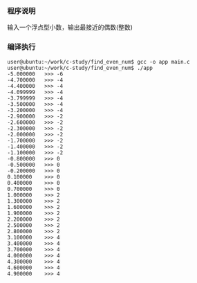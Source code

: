 
### 程序说明

输入一个浮点型小数，输出最接近的偶数(整数)

### 编译执行

    user@ubuntu:~/work/c-study/find_even_num$ gcc -o app main.c
    user@ubuntu:~/work/c-study/find_even_num$ ./app 
    -5.000000	>>> -6
    -4.700000	>>> -4
    -4.400000	>>> -4
    -4.099999	>>> -4
    -3.799999	>>> -4
    -3.500000	>>> -4
    -3.200000	>>> -4
    -2.900000	>>> -2
    -2.600000	>>> -2
    -2.300000	>>> -2
    -2.000000	>>> -2
    -1.700000	>>> -2
    -1.400000	>>> -2
    -1.100000	>>> -2
    -0.800000	>>> 0
    -0.500000	>>> 0
    -0.200000	>>> 0
    0.100000	>>> 0
    0.400000	>>> 0
    0.700000	>>> 0
    1.000000	>>> 2
    1.300000	>>> 2
    1.600000	>>> 2
    1.900000	>>> 2
    2.200000	>>> 2
    2.500000	>>> 2
    2.800000	>>> 2
    3.100000	>>> 4
    3.400000	>>> 4
    3.700000	>>> 4
    4.000000	>>> 4
    4.300000	>>> 4
    4.600000	>>> 4
    4.900000	>>> 4
